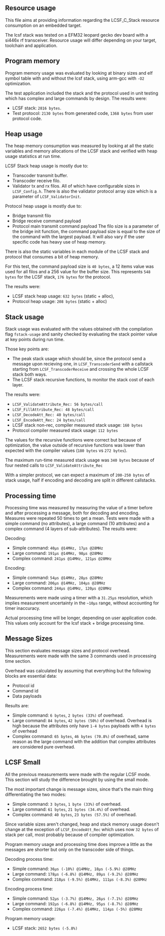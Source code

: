 ## Resource usage

This file aims at providing information regarding the LCSF_C_Stack resource consumption on an embedded target.

The lcsf stack was tested on a EFM32 leopard gecko dev board with a si446x rf transceiver. Resource usage will differ depending on your target, toolchain and application.

## Program memory

Program memory usage was evaluated by looking at binary sizes and elf symbol table with and without the lcsf stack, using arm-gcc with `-O2` optimization.

The test application included the stack and the protocol used in unit testing which has complex and large commands by design. The results were:

* LCSF stack: `2816 bytes`.
* Test protocol: `2130 bytes` from generated code, `1368 bytes` from user protocol code.

## Heap usage

The heap memory consumption was measured by looking at all the static variables and memory allocations of the LCSF stack and verified with heap usage statistics at run time.

LCSF Stack heap usage is mostly due to:
* Transcoder transmit buffer.
* Transcoder receive filo.
* Validator tx and rx filos.
All of which have configurable sizes in `LCSF_Config.h`. There is also the validator protocol array size which is a parameter of `LCSF_ValidatorInit`.

Protocol heap usage is mostly due to:
* Bridge transmit filo
* Bridge receive command payload
* Protocol main transmit command payload
The filo size is a parameter of the bridge init function, the command payload size is equal to the size of the command with the largest payload. It will also vary if the user specific code has heavy use of heap memory.

There is also the static variables in each module of the LCSF stack and protocol that consumes a bit of heap memory.

For this test, the command payload size is `40 bytes`, a 12 items value was used for all filos and a 256 value for the buffer size. This represents `548 bytes` for the LCSF stack, `176 bytes` for the protocol.

The results were:
* LCSF stack heap usage: `632 bytes` (static + alloc),
* Protocol heap usage: `208 bytes` (static + alloc)

## Stack usage

Stack usage was evaluated with the values obtained vith the compilation flag `fstack-usage` and sanity checked by evaluating the stack pointer value at key points during run time.

Those key points are:
* The peak stack usage which should be, since the protocol send a message upon recieving one, in `LCSF_TranscoderSend` with a callstack starting from `LCSF_TranscoderReceive` and crossing the whole LCSF stack both ways.
* The LCSF stack recursive functions, to monitor the stack cost of each layer.

The results were:
* `LCSF_ValidateAttribute_Rec: 56 bytes/call`
* `LCSF_FillAttribute_Rec: 48 bytes/call`
* `LCSF_DecodeAtt_Rec: 40 bytes/call`
* `LCSF_EncodeAtt_Rec: 24 bytes/call`
* LCSF stack non-rec, compiler measured stack usage: `160 bytes`
* Protocol compiler measured stack usage: `112 bytes`

The values for the recursive functions were correct but because of optimization, the value outside of recursive functions was lower than expected with the compiler values (`180 bytes` vs `272 bytes`).

The maximum run-time measured stack usage was `340 bytes` because of four nested calls to `LCSF_ValidateAttribute_Rec`

With a simpler protocol, we can expect a maximum of `200-250 bytes` of stack usage, half if encoding and decoding are split in different callstacks.

## Processing time

Processing time was measured by measuring the value of a timer before and after processing a message, both for decoding and encoding. Measures were repeated 50 times to get a mean. Tests were made with a simple command (no attributes), a large command (10 attributes) and a complex command (4 layers of sub-attributes). The results were:

Decoding:
* Simple command: `40µs @14MHz, 17µs @28MHz`
* Large command: `191µs @14MHz, 98µs @28MHz`
* Complex command: `241µs @14MHz, 121µs @28MHz`

Encoding:
* Simple command: `54µs @14MHz, 28µs @28MHz`
* Large command: `206µs @14MHz, 104µs @28MHz`
* Complex command: `244µs @14MHz, 120µs @28MHz`

Measurements were made using a timer with a `31.25µs` resolution, which implies measurement uncertainty in the `~10µs` range, without accounting for timer inaccuracy.

Actual processing time will be longer, depending on user application code. This values only account for the lcsf stack + bridge processing time.

## Message Sizes

This section evaluates message sizes and protocol overhead. Measurements were made with the same 3 commands used in processing time section.

Overhead was calculated by assuming that everything but the following blocks are essential data:
* Protocol id
* Command id
* Data payloads

Results are:
* Simple command: `6 bytes`, `2 bytes (33%)` of overhead.
* Large command: `84 bytes`, `42 bytes (50%)` of overhead. Overhead is high because the attributes only have `1-4 bytes` payloads with `4 bytes` of overhead
* Complex command: `65 bytes`, `46 bytes (70.8%)` of overhead, same reason as the large command with the addition that complex attributes are considered pure overhead.

## LCSF Small

All the previous measurements were made with the regular LCSF mode. This section will study the difference brought by using the small mode.

The most important change is message sizes, since that's the main thing differentiating the two modes:
* Simple command: `3 bytes`, `1 byte (33%)` of overhead.
* Large command: `61 bytes`, `21 bytes (34.4%)` of overhead.
* Complex command: `40 bytes`, `23 bytes (57.5%)` of overhead.

Since variable sizes aren't changed, heap and stack memory usage doesn't change at the exception of `LCSF_EncodeAtt_Rec` which uses now `32 bytes` of stack per call, most probably because of compiler optimization.

Program memory usage and processing time does improve a little as the messages are shorter but only on the transcoder side of things.

Decoding process time:
* Simple command: `36µs (-10%) @14MHz, 18µs (-5.9%) @28MHz`
* Large command: `178µs (-6.8%) @14MHz, 89µs (-9.2%) @28MHz`
* Complex command: `218µs (-9.5%) @14MHz, 111µs (-8.3%) @28MHz`

Encoding process time:
* Simple command: `52µs (-3.7%) @14MHz, 26µs (-7.1%) @28MHz`
* Large command: `192µs (-6.8%) @14MHz, 95µs (-8.7%) @28MHz`
* Complex command: `226µs (-7.4%) @14MHz, 114µs (-5%) @28MHz`

Program memory usage:
* LCSF stack: `2652 bytes (-5.8%)`
